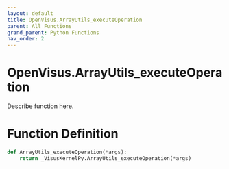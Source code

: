 ```yaml
---
layout: default
title: OpenVisus.ArrayUtils_executeOperation
parent: All Functions
grand_parent: Python Functions
nav_order: 2
---
```


# OpenVisus.ArrayUtils_executeOperation

Describe function here.

# Function Definition

```python
def ArrayUtils_executeOperation(*args):
    return _VisusKernelPy.ArrayUtils_executeOperation(*args)
```